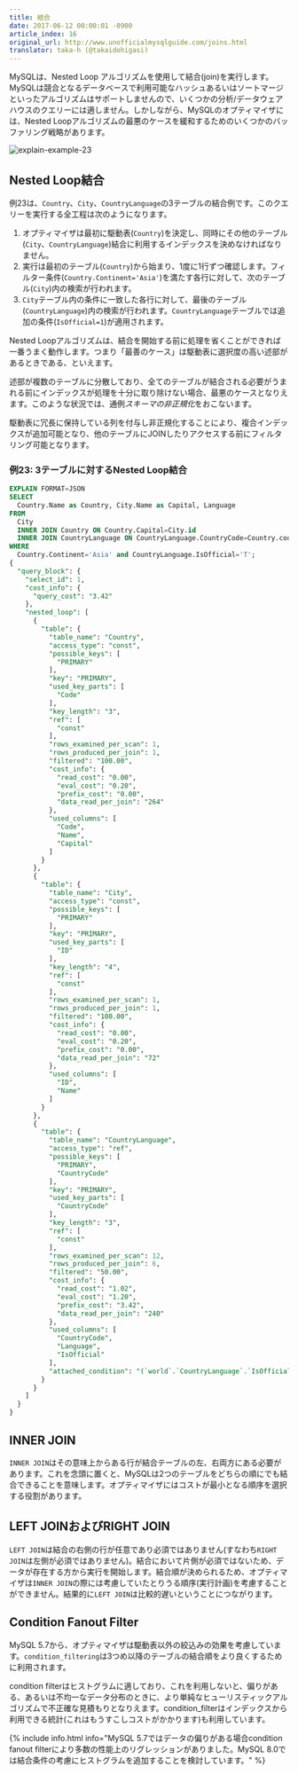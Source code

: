 ```yaml
---
title: 結合 
date: 2017-06-12 00:00:01 -0900
article_index: 16
original_url: http://www.unofficialmysqlguide.com/joins.html
translator: taka-h (@takaidohigasi)
---
```


MySQLは、Nested Loop アルゴリズムを使用して結合(join)を実行します。MySQLは競合となるデータベースで利用可能なハッシュあるいはソートマージといったアルゴリズムはサポートしませんので、いくつかの分析/データウェアハウスのクエリーには適しません。しかしながら、MySQLのオプティマイザには、Nested Loopアルゴリズムの最悪のケースを緩和するためのいくつかのバッファリング戦略があります。

![explain-example-23](http://www.unofficialmysqlguide.com/_images/explain-example-23.png)

## Nested Loop結合

例23は、`Country`、`City`、`CountryLanguage`の3テーブルの結合例です。このクエリーを実行する全工程は次のようになります。

1. オプティマイザは最初に駆動表(`Country`)を決定し、同時にその他のテーブル(`City`、`CountryLanguage`)結合に利用するインデックスを決めなければなりません。
2. 実行は最初のテーブル(`Country`)から始まり、1度に1行ずつ確認します。フィルター条件(`Country.Continent='Asia'`)を満たす各行に対して、次のテーブル(`City`)内の検索が行われます。
3. `City`テーブル内の条件に一致した各行に対して、最後のテーブル(`CountryLanguage`)内の検索が行われます。`CountryLanguage`テーブルでは追加の条件(`IsOfficial=1`)が適用されます。

Nested Loopアルゴリズムは、結合を開始する前に処理を省くことができれば一番うまく動作します。つまり「最善のケース」は駆動表に選択度の高い述部があるときである、といえます。

述部が複数のテーブルに分散しており、全てのテーブルが結合される必要がうまれる前にインデックスが処理を十分に取り除けない場合、最悪のケースとなりえます。このような状況では、通例*スキーマの非正規化*をおこないます。

駆動表に冗長に保持している列を付与し非正規化することにより、複合インデックスが追加可能となり、他のテーブルにJOINしたりアクセスする前にフィルタリング可能となります。

### 例23: 3テーブルに対するNested Loop結合

```sql
EXPLAIN FORMAT=JSON
SELECT
  Country.Name as Country, City.Name as Capital, Language
FROM
  City
  INNER JOIN Country ON Country.Capital=City.id
  INNER JOIN CountryLanguage ON CountryLanguage.CountryCode=Country.code
WHERE
  Country.Continent='Asia' and CountryLanguage.IsOfficial='T';
{
  "query_block": {
    "select_id": 1,
    "cost_info": {
      "query_cost": "3.42"
    },
    "nested_loop": [
      {
        "table": {
          "table_name": "Country",
          "access_type": "const",
          "possible_keys": [
            "PRIMARY"
          ],
          "key": "PRIMARY",
          "used_key_parts": [
            "Code"
          ],
          "key_length": "3",
          "ref": [
            "const"
          ],
          "rows_examined_per_scan": 1,
          "rows_produced_per_join": 1,
          "filtered": "100.00",
          "cost_info": {
            "read_cost": "0.00",
            "eval_cost": "0.20",
            "prefix_cost": "0.00",
            "data_read_per_join": "264"
          },
          "used_columns": [
            "Code",
            "Name",
            "Capital"
          ]
        }
      },
      {
        "table": {
          "table_name": "City",
          "access_type": "const",
          "possible_keys": [
            "PRIMARY"
          ],
          "key": "PRIMARY",
          "used_key_parts": [
            "ID"
          ],
          "key_length": "4",
          "ref": [
            "const"
          ],
          "rows_examined_per_scan": 1,
          "rows_produced_per_join": 1,
          "filtered": "100.00",
          "cost_info": {
            "read_cost": "0.00",
            "eval_cost": "0.20",
            "prefix_cost": "0.00",
            "data_read_per_join": "72"
          },
          "used_columns": [
            "ID",
            "Name"
          ]
        }
      },
      {
        "table": {
          "table_name": "CountryLanguage",
          "access_type": "ref",
          "possible_keys": [
            "PRIMARY",
            "CountryCode"
          ],
          "key": "PRIMARY",
          "used_key_parts": [
            "CountryCode"
          ],
          "key_length": "3",
          "ref": [
            "const"
          ],
          "rows_examined_per_scan": 12,
          "rows_produced_per_join": 6,
          "filtered": "50.00",
          "cost_info": {
            "read_cost": "1.02",
            "eval_cost": "1.20",
            "prefix_cost": "3.42",
            "data_read_per_join": "240"
          },
          "used_columns": [
            "CountryCode",
            "Language",
            "IsOfficial"
          ],
          "attached_condition": "(`world`.`CountryLanguage`.`IsOfficial` = 'T')"
        }
      }
    ]
  }
}
```

## INNER JOIN

`INNER JOIN`はその意味上からある行が結合テーブルの左、右両方にある必要があります。これを念頭に置くと、MySQLは2つのテーブルをどちらの順にでも結合できることを意味します。オプティマイザにはコストが最小となる順序を選択する役割があります。

## LEFT JOINおよびRIGHT JOIN

`LEFT JOIN`は結合の右側の行が任意であり必須ではありません(すなわち`RIGHT JOIN`は左側が必須ではありません)。結合において片側が必須ではないため、データが存在する方から実行を開始します。結合順が決められるため、オプティマイザは`INNER JOIN`の際には考慮していたとりうる順序(実行計画)を考慮することができません。結果的に`LEFT JOIN`は比較的遅いということにつながります。

## Condition Fanout Filter

MySQL 5.7から、オプティマイザは駆動表以外の絞込みの効果を考慮しています。`condition_filtering`は3つめ以降のテーブルの結合順をより良くするために利用されます。

condition filterはヒストグラムに適しており、これを利用しないと、偏りがある、あるいは不均一なデータ分布のときに、より単純なヒューリスティックアルゴリズムで不正確な見積もりとなりえます。condition_filterはインデックスから利用できる統計(これはもうすこしコストがかかります)も利用しています。

{% include info.html info="MySQL 5.7ではデータの偏りがある場合condition fanout filterにより多数の性能上のリグレッションがありました。MySQL 8.0では結合条件の考慮にヒストグラムを追加することを検討しています。" %}
